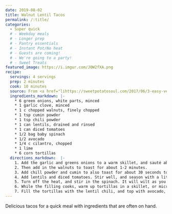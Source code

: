 ```yaml
---
date: 2019-08-02
title: Walnut Lentil Tacos
permalink: /:title/
categories:
  - Super quick
  # - Weekday meals
  # - Longer prep
  # - Pantry essentials
  # - Instant Pot/No heat
  # - Guests are coming!
  # - We're going to a party!
  # - Sweet Treats
featured_image: https://i.imgur.com/JOW2fXA.png
recipe:
  servings: 4 servings
  prep: 2 minutes
  cook: 10 minutes
  source: From <a href="lihttps://sweetpotatosoul.com/2017/06/3-easy-vegan-recipes-under-15-minutes.htmlnk">SweetPotatoSoul</a>
  ingredients_markdown: |-
    * 6 green onions, white parts, minced
    * 1 garlic clove, minced
    * 1 c chopped walnuts, finely chopped
    * 1 tsp cumin powder
    * 1 tsp chili powder
    * 1 can lentils, drained and rinsed
    * 1 can diced tomatoes
    * 1/2 bag baby spinach
    * 1/2 avocado
    * 1/4 c cilantro, chopped
    * 1 lime
    * 6 corn tortillas
  directions_markdown:  |-
    1. Add the garlic and greens onions to a warm skillet, and sauté about 1 minute, using water to keep from sticking.
    2. Then add in the walnuts to toast for about 1-2 minutes.
    3. Add chill powder and cumin to also toast for about 30 seconds to 1 minute.
    4. Add lentils and diced tomatoes. Stir well, and season with a little salt.  Bring it to a simmer and cook for about 5 minutes.
    5. Turn off the heat, and stir in the spinach. It will wilt as you stir it into the hot food.  Season to taste with salt.
    6. While the filling cooks, warm up tortillas in a skillet, or microwave for 30 seconds.  
    7. Fill the tortillas with the lentil chili, and top with avocado, green onion, cilantro, and lime.
---
```

Delicious tacos for a quick meal with ingredients that are often on hand.
